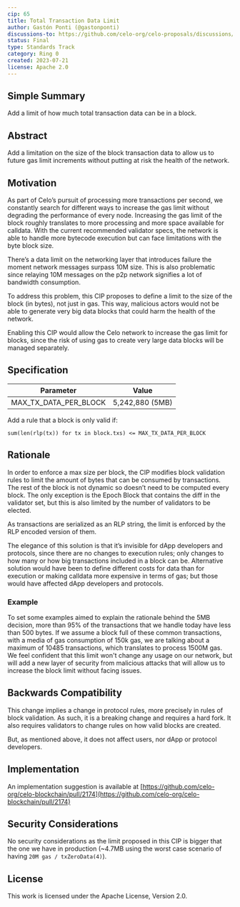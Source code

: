 ```yaml
---
cip: 65
title: Total Transaction Data Limit
author: Gastón Ponti (@gastonponti)
discussions-to: https://github.com/celo-org/celo-proposals/discussions/394
status: Final
type: Standards Track
category: Ring 0
created: 2023-07-21
license: Apache 2.0
---
```


## Simple Summary

Add a limit of how much total transaction data can be in a block.

## Abstract

Add a limitation on the size of the block transaction data to allow us to future gas limit increments without putting at risk the health of the network.

## Motivation

As part of Celo’s pursuit of processing more transactions per second, we constantly search for different ways to increase the gas limit without degrading the performance of every node. Increasing the gas limit of the block roughly translates to more processing and more space available for calldata. With the current recommended validator specs, the network is able to handle more bytecode execution but can face limitations with the byte  block size.

There’s a data limit on the networking layer that introduces failure the moment network messages surpass 10M size. This is also problematic since relaying 10M messages on the p2p network signifies a lot of bandwidth consumption.

To address this problem, this CIP proposes to define a limit to the size of the block (in bytes), not just in gas. This way, malicious actors would not be able to generate very big data blocks that could harm the health of the network.

Enabling this CIP would allow the Celo network to increase the gas limit for blocks, since the risk of using gas to create very large data blocks will be managed separately.

## Specification

Parameter | Value
-- | --
MAX_TX_DATA_PER_BLOCK | 5,242,880 (5MB)

Add a rule that a block is only valid if:

`sum(len(rlp(tx)) for tx in block.txs) <= MAX_TX_DATA_PER_BLOCK`

## Rationale

In order to enforce a max size per block, the CIP modifies block validation rules to limit the amount of bytes that can be consumed by transactions. The rest of the block is not dynamic so doesn’t need to be computed every block. The only exception is the Epoch Block that contains the diff in the validator set, but this is also limited by the number of validators to be elected.

As transactions are serialized as an RLP string, the limit is enforced by the RLP encoded version of them.

The elegance of this solution is that it’s invisible for dApp developers and protocols, since there are no changes to execution rules; only changes to how many or how big transactions included in a block can be. Alternative solution would have been to define different costs for data than for execution or making calldata more expensive in terms of gas; but those would have affected dApp developers and protocols.

### Example

To set some examples aimed to explain the rationale behind the 5MB decision, more than 95% of the transactions that we handle today have less than 500 bytes. If we assume a block full of these common transactions, with a media of gas consumption of 150k gas, we are talking about a maximum of 10485 transactions, which translates to process 1500M gas. We feel confident that this limit won't change any usage on our network, but will add a new layer of security from malicious attacks that will allow us to increase the block limit without facing issues.

## Backwards Compatibility

This change implies a change in protocol rules, more precisely in rules of block validation. As such, it is a breaking change and requires a hard fork. It also requires validators to change rules on how valid blocks are created.

But, as mentioned above, it does not affect users, nor dApp or protocol developers.

## Implementation

An implementation suggestion is available at [https://github.com/celo-org/celo-blockchain/pull/2174](https://github.com/celo-org/celo-blockchain/pull/2174)

## Security Considerations

No security considerations as the limit proposed in this CIP is bigger that the one we have in production (~4.7MB using the worst case scenario of having `20M gas / txZeroData(4)`).

## License

This work is licensed under the Apache License, Version 2.0.
